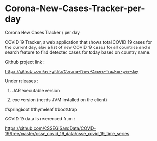 # Corona-New-Cases-Tracker-per-day
Corona New Cases Tracker / per day


COVID 19 Tracker, a web application that shows total COVID 19 cases for the current day, also a list of new COVID 19 cases for all countries and a search  feature to find detected cases for today based on country name.



Github project link :



https://github.com/avi-githb/Corona-New-Cases-Tracker-per-day



Under releases : 

1. JAR executable version

2.  exe version (needs JVM installed on the client)



#springboot #thymeleaf #bootstrap 



COVID 19 data is referenced from :

https://github.com/CSSEGISandData/COVID-19/tree/master/csse_covid_19_data/csse_covid_19_time_series



